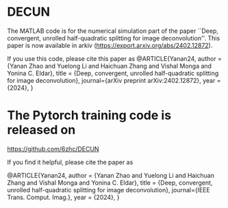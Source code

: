 # DECUN
The MATLAB code is for the numerical simulation part of the paper ``Deep, convergent, unrolled half-quadratic splitting for image deconvolution''. This paper is now available in arkiv (https://export.arxiv.org/abs/2402.12872). 

If you use this code, please cite this paper as
@ARTICLE{Yanan24,
    author = {Yanan Zhao and Yuelong Li and Haichuan Zhang and Vishal Monga and Yonina C. Eldar},
		title = {Deep, convergent, unrolled half-quadratic splitting for image deconvolution},
		journal={arXiv preprint arXiv:2402.12872},
		year = {2024},
}

# The Pytorch training code is released on 

https://github.com/6zhc/DECUN

If you find it helpful, please cite the paper as

@ARTICLE{Yanan24,
    author = {Yanan Zhao and Yuelong Li and Haichuan Zhang and Vishal Monga and Yonina C. Eldar},
    title = {Deep, convergent, unrolled half-quadratic splitting for image deconvolution},
    journal={IEEE Trans. Comput. Imag.},
    year = {2024},
}

